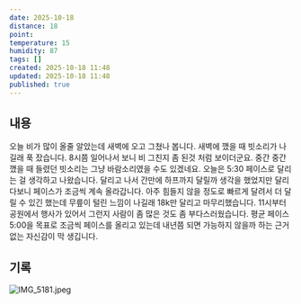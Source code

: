 ```yaml
---
date: 2025-10-18
distance: 18
point:
temperature: 15
humidity: 87
tags: []
created: 2025-10-18 11:48
updated: 2025-10-18 11:48
published: true
---
```

## 내용
오늘 비가 많이 올줄 알았는데 새벽에 오고 그쳤나 봅니다. 새벽에 깼을 때 빗소리가 나길래 푹 잤습니다. 8시쯤 일어나서 보니 비 그친지 좀 된것 처럼 보이더군요. 중간 중간 깼을 때 들렸던 빗소리는 그냥 바람소리였을 수도 있겠네요.
오늘은 5:30 페이스로 달리는 걸 생각하고 나왔습니다. 달리고 나서 간만에 하프까지 달릴까 생각을 했었지만 달리다보니 페이스가 조금씩 계속 올라갑니다. 아주 힘들지 않을 정도로 빠르게 달려서 더 달릴 수 있긴 했는데 무릎이 털린 느낌이 나길래 18k만 달리고 마무리했습니다. 11시부터 공원에서 행사가 있어서 그런지 사람이 좀 많은 것도 좀 부다스러웠습니다.
평균 페이스 5:00을 목표로 조금씩 페이스를 올리고 있는데 내년쯤 되면 가능하지 않을까 하는 근거없는 자신감이 막 생깁니다.

## 기록
![IMG_5181.jpeg](/posts/IMG_5181.jpeg)
